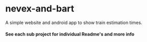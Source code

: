 # nevex-and-bart
A simple website and android app to show train estimation times.

#### See each sub project for individual Readme's and more info